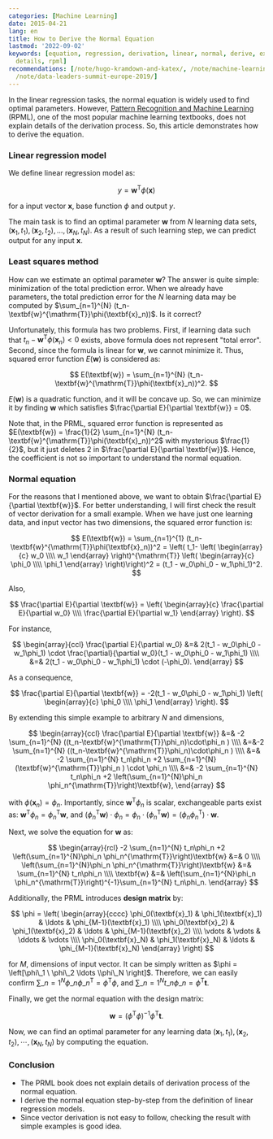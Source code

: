 ```yaml
---
categories: [Machine Learning]
date: 2015-04-21
lang: en
title: How to Derive the Normal Equation
lastmod: '2022-09-02'
keywords: [equation, regression, derivation, linear, normal, derive, explain, optimal,
  details, rpml]
recommendations: [/note/hugo-kramdown-and-katex/, /note/machine-learning-product/,
  /note/data-leaders-summit-europe-2019/]
---
```


In the linear regression tasks, the normal equation is widely used to find optimal parameters. However, [Pattern Recognition and Machine Learning](http://www.springer.com/gp/book/9780387310732) (RPML), one of the most popular machine learning textbooks, does not explain details of the derivation process. So, this article demonstrates how to derive the equation.

### Linear regression model

We define linear regression model as:

$$
y = \textbf{w}^{\mathrm{T}}\phi(\textbf{x})
$$

for a input vector $\textbf{x}$, base function $\phi$ and output $y$.

The main task is to find an optimal parameter $\textbf{w}$ from $N$ learning data sets, $(\textbf{x}_1, t_1), (\textbf{x}_2, t_2), \ldots, (\textbf{x}_N, t_N)$. As a result of such learning step, we can predict output for any input $\textbf{x}$.

### Least squares method

How can we estimate an optimal parameter $\textbf{w}$? The answer is quite simple: minimization of the total prediction error. When we already have parameters, the total prediction error for the $N$ learning data may be computed by $\sum_{n=1}^{N} (t_n-\textbf{w}^{\mathrm{T}}\phi(\textbf{x}_n))$. Is it correct?

Unfortunately, this formula has two problems. First, if learning data such that $t_n-\textbf{w}^{\mathrm{T}}\phi(\textbf{x}_n)< 0$ exists, above formula does not represent "total error". Second, since the formula is linear for $\textbf{w}$, we cannot minimize it. Thus, squared error function $E(\textbf{w})$ is considered as:

$$
E(\textbf{w}) = \sum_{n=1}^{N} (t_n-\textbf{w}^{\mathrm{T}}\phi(\textbf{x}_n))^2.
$$

$E(\textbf{w})$ is a quadratic function, and it will be concave up. So, we can minimize it by finding $\textbf{w}$ which satisfies $\frac{\partial E}{\partial \textbf{w}} = 0$.

Note that, in the PRML, squared error function is represented as $E(\textbf{w}) = \frac{1}{2} \sum_{n=1}^{N} (t_n-\textbf{w}^{\mathrm{T}}\phi(\textbf{x}_n))^2$ with mysterious $\frac{1}{2}$, but it just deletes $2$ in $\frac{\partial E}{\partial \textbf{w}}$. Hence, the coefficient is not so important to understand the normal equation.

### Normal equation

For the reasons that I mentioned above, we want to obtain $\frac{\partial E}{\partial \textbf{w}}$. For better understanding, I will first check the result of vector derivation for a small example. When we have just one learning data, and input vector has two dimensions, the squared error function is:

$$
E(\textbf{w}) = \sum_{n=1}^{1} (t_n-\textbf{w}^{\mathrm{T}}\phi(\textbf{x}_n))^2
= \left( t_1- \left(
    \begin{array}{c}
      w_0 \\\\
      w_1
    \end{array}
  \right)^{\mathrm{T}}
  \left(
    \begin{array}{c}
      \phi_0 \\\\
      \phi_1
    \end{array}
  \right)\right)^2
= (t_1 - w_0\phi_0 - w_1\phi_1)^2.
$$

Also,

$$
\frac{\partial E}{\partial \textbf{w}}
= \left(
    \begin{array}{c}
      \frac{\partial E}{\partial w_0} \\\\
      \frac{\partial E}{\partial w_1}
    \end{array}
  \right).
$$

For instance,

$$
\begin{array}{ccl}
\frac{\partial E}{\partial w_0} &=& 2(t_1 - w_0\phi_0 - w_1\phi_1) \cdot \frac{\partial}{\partial w_0}(t_1 - w_0\phi_0 - w_1\phi_1) \\\\
&=& 2(t_1 - w_0\phi_0 - w_1\phi_1) \cdot (-\phi_0).
\end{array}
$$

As a consequence,

$$
\frac{\partial E}{\partial \textbf{w}}
= -2(t_1 - w_0\phi_0 - w_1\phi_1) \left(
    \begin{array}{c}
      \phi_0 \\\\
      \phi_1
    \end{array}
  \right).
$$

By extending this simple example to arbitrary $N$ and dimensions,

$$
\begin{array}{ccl}
\frac{\partial E}{\partial \textbf{w}}
&=& -2 \sum_{n=1}^{N} ((t_n-\textbf{w}^{\mathrm{T}}\phi_n)\cdot\phi_n ) \\\\
&=&-2 \sum_{n=1}^{N} ((t_n-\textbf{w}^{\mathrm{T}}\phi_n)\cdot\phi_n ) \\\\
&=& -2 \sum_{n=1}^{N} t_n\phi_n +2 \sum_{n=1}^{N}(\textbf{w}^{\mathrm{T}}\phi_n ) \cdot \phi_n \\\\
&=& -2 \sum_{n=1}^{N} t_n\phi_n +2 \left(\sum_{n=1}^{N}\phi_n \phi_n^{\mathrm{T}}\right)\textbf{w},
\end{array}
$$

with $\phi(\textbf{x}_n)=\phi_n$. Importantly, since $\textbf{w}^{\mathrm{T}}\phi_n$ is scalar, exchangeable parts exist as: $\textbf{w}^{\mathrm{T}}\phi_n = \phi_n^{\mathrm{T}}\textbf{w}$, and $(\phi_n^{\mathrm{T}}\textbf{w})\cdot\phi_n = \phi_n \cdot (\phi_n^{\mathrm{T}}\textbf{w}) = (\phi_n\phi_n^{\mathrm{T}})\cdot\textbf{w}$.

Next, we solve the equation for $\textbf{w}$ as:

$$
\begin{array}{rcl}
-2 \sum_{n=1}^{N} t_n\phi_n +2 \left(\sum_{n=1}^{N}\phi_n \phi_n^{\mathrm{T}}\right)\textbf{w} &=& 0 \\\\
\left(\sum_{n=1}^{N}\phi_n \phi_n^{\mathrm{T}}\right)\textbf{w} &=& \sum_{n=1}^{N} t_n\phi_n \\\\
\textbf{w} &=& \left(\sum_{n=1}^{N}\phi_n \phi_n^{\mathrm{T}}\right)^{-1}\sum_{n=1}^{N} t_n\phi_n.
\end{array}
$$

Additionally, the PRML introduces __design matrix__ by:

$$
\phi = \left(
    \begin{array}{cccc}
      \phi_0(\textbf{x}_1) & \phi_1(\textbf{x}_1) & \ldots & \phi_{M-1}(\textbf{x}_1) \\\\
      \phi_0(\textbf{x}_2) & \phi_1(\textbf{x}_2) & \ldots & \phi_{M-1}(\textbf{x}_2) \\\\
      \vdots & \vdots & \ddots & \vdots \\\\
      \phi_0(\textbf{x}_N) & \phi_1(\textbf{x}_N) & \ldots & \phi_{M-1}(\textbf{x}_N)
     \end{array}
  \right)
$$

for $M$, dimensions of input vector. It can be simply written as $\phi = \left[\phi\_1 \ \phi\_2 \ldots \\phi\_N \right]$. Therefore, we can easily confirm $\sum\_{n=1}^{N} \phi\_n \phi\_n^{\mathrm{T}} = \phi^{\mathrm{T}} \phi$, and $\sum\_{n=1}^{N} t\_n\phi\_n = \phi^{\mathrm{T}} \textbf{t}$.

Finally, we get the normal equation with the design matrix:

$$
\textbf{w} = (\phi^{\mathrm{T}}\phi)^{-1}\phi^{\mathrm{T}}\textbf{t}.
$$

Now, we can find an optimal parameter for any learning data $(\mathbf{x}_1, t_1), (\mathbf{x}_2, t_2), \cdots, (\mathbf{x}_N, t_N)$ by computing the equation.

### Conclusion

- The PRML book does not explain details of derivation process of the normal equation.
- I derive the normal equation step-by-step from the definition of linear regression models.
- Since vector derivation is not easy to follow, checking the result with simple examples is good idea.

